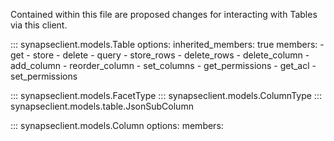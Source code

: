 Contained within this file are proposed changes for interacting with Tables via this
client.



::: synapseclient.models.Table
    options:
        inherited_members: true
        members:
        - get
        - store
        - delete
        - query
        - store_rows
        - delete_rows
        - delete_column
        - add_column
        - reorder_column
        - set_columns
        - get_permissions
        - get_acl
        - set_permissions

::: synapseclient.models.FacetType
::: synapseclient.models.ColumnType
::: synapseclient.models.table.JsonSubColumn

::: synapseclient.models.Column
    options:
        members:
